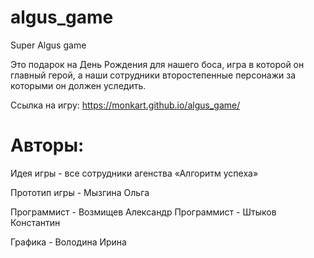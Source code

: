 # algus_game
Super Algus game

Это подарок на День Рождения для нашего боса, игра в которой он главный герой, а наши сотрудники второстепенные персонажи
за которыми он должен уследить.

Ссылка на игру:
https://monkart.github.io/algus_game/

# Авторы:
Идея игры - все сотрудники агенства «Алгоритм успеха»

Прототип игры - Мызгина Ольга

Программист - Возмищев Александр
Программист - Штыков Константин

Графика - Володина Ирина
